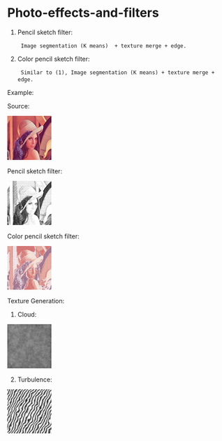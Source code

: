 # Photo-effects-and-filters

1) Pencil sketch filter: 

        Image segmentation (K means)  + texture merge + edge.
        
2) Color pencil sketch filter: 

        Similar to (1), Image segmentation (K means) + texture merge + edge.
        
Example:
  
  Source:
  
  <img src="https://github.com/HuinanJ/Photo-effects-and-filters/raw/master/images/Lenna.png" width="20%" height="20%">
  
  Pencil sketch filter:

  <img src="https://github.com/HuinanJ/Photo-effects-and-filters/raw/master/images/pencil.png" width="20%" height="20%">
  
  Color pencil sketch filter:

  <img src="https://github.com/HuinanJ/Photo-effects-and-filters/raw/master/images/colorPencil.png" width="20%" height="20%">
  

Texture Generation:

  1) Cloud:
  
  <img src="https://github.com/HuinanJ/Photo-effects-and-filters/raw/master/images/cloud.png" width="20%" height="20%">
  
  2) Turbulence:
  
  <img src="https://github.com/HuinanJ/Photo-effects-and-filters/raw/master/images/turbulence.png" width="20%" height="20%">
